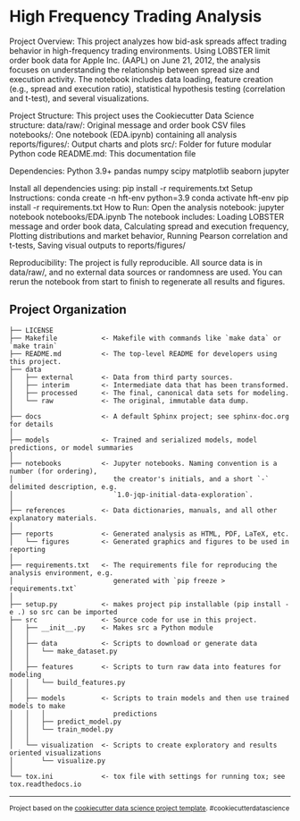 High Frequency Trading Analysis
==============================

Project Overview: This project analyzes how bid-ask spreads affect trading behavior in high-frequency trading environments. Using LOBSTER limit order book data for Apple Inc. (AAPL) on June 21, 2012, the analysis focuses on understanding the relationship between spread size and execution activity. The notebook includes data loading, feature creation (e.g., spread and execution ratio), statistical hypothesis testing (correlation and t-test), and several visualizations.

Project Structure: This project uses the Cookiecutter Data Science structure:
data/raw/: Original message and order book CSV files
notebooks/: One notebook (EDA.ipynb) containing all analysis
reports/figures/: Output charts and plots
src/: Folder for future modular Python code
README.md: This documentation file

Dependencies: Python 3.9+ pandas numpy scipy matplotlib seaborn jupyter

Install all dependencies using:
pip install -r requirements.txt
Setup Instructions:
conda create -n hft-env python=3.9
conda activate hft-env
pip install -r requirements.txt
How to Run: Open the analysis notebook:
jupyter notebook notebooks/EDA.ipynb
The notebook includes: Loading LOBSTER message and order book data, Calculating spread and execution frequency, Plotting distributions and market behavior, Running Pearson correlation and t-tests, Saving visual outputs to reports/figures/

Reproducibility: The project is fully reproducible. All source data is in data/raw/, and no external data sources or randomness are used. You can rerun the notebook from start to finish to regenerate all results and figures.

Project Organization
------------

    ├── LICENSE
    ├── Makefile           <- Makefile with commands like `make data` or `make train`
    ├── README.md          <- The top-level README for developers using this project.
    ├── data
    │   ├── external       <- Data from third party sources.
    │   ├── interim        <- Intermediate data that has been transformed.
    │   ├── processed      <- The final, canonical data sets for modeling.
    │   └── raw            <- The original, immutable data dump.
    │
    ├── docs               <- A default Sphinx project; see sphinx-doc.org for details
    │
    ├── models             <- Trained and serialized models, model predictions, or model summaries
    │
    ├── notebooks          <- Jupyter notebooks. Naming convention is a number (for ordering),
    │                         the creator's initials, and a short `-` delimited description, e.g.
    │                         `1.0-jqp-initial-data-exploration`.
    │
    ├── references         <- Data dictionaries, manuals, and all other explanatory materials.
    │
    ├── reports            <- Generated analysis as HTML, PDF, LaTeX, etc.
    │   └── figures        <- Generated graphics and figures to be used in reporting
    │
    ├── requirements.txt   <- The requirements file for reproducing the analysis environment, e.g.
    │                         generated with `pip freeze > requirements.txt`
    │
    ├── setup.py           <- makes project pip installable (pip install -e .) so src can be imported
    ├── src                <- Source code for use in this project.
    │   ├── __init__.py    <- Makes src a Python module
    │   │
    │   ├── data           <- Scripts to download or generate data
    │   │   └── make_dataset.py
    │   │
    │   ├── features       <- Scripts to turn raw data into features for modeling
    │   │   └── build_features.py
    │   │
    │   ├── models         <- Scripts to train models and then use trained models to make
    │   │   │                 predictions
    │   │   ├── predict_model.py
    │   │   └── train_model.py
    │   │
    │   └── visualization  <- Scripts to create exploratory and results oriented visualizations
    │       └── visualize.py
    │
    └── tox.ini            <- tox file with settings for running tox; see tox.readthedocs.io


--------

<p><small>Project based on the <a target="_blank" href="https://drivendata.github.io/cookiecutter-data-science/">cookiecutter data science project template</a>. #cookiecutterdatascience</small></p>
